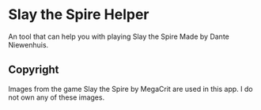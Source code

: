 # Slay the Spire Helper
An tool that can help you with playing Slay the Spire
Made by Dante Niewenhuis.

## Copyright
Images from the game Slay the Spire by MegaCrit are used in this app.
I do not own any of these images.
